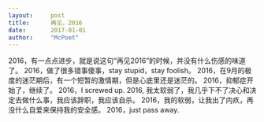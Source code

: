 ```yaml
---
layout:     post
title:      再见，2016
date:       2017-01-01
author:     "McPoet"
---
```


2016，有一点点进步，就是说这句“再见2016”的时候，并没有什么伤感的味道了。
2016，做了很多错事傻事，stay stupid，stay foolish。
2016，在9月的极度的迷茫期后，有一个短暂的激情期，但是心底里还是迷茫的。
2016，抑郁症开始了，继续了。
2016，I screwed up.
2016, 我太软弱了，我几乎下不了决心和决定去做什么事，我应该辞职，我应该自杀。
2016，我的软弱，让我出了内疚，再没什么自爱来保持我的安全感。
2016，just pass away.
